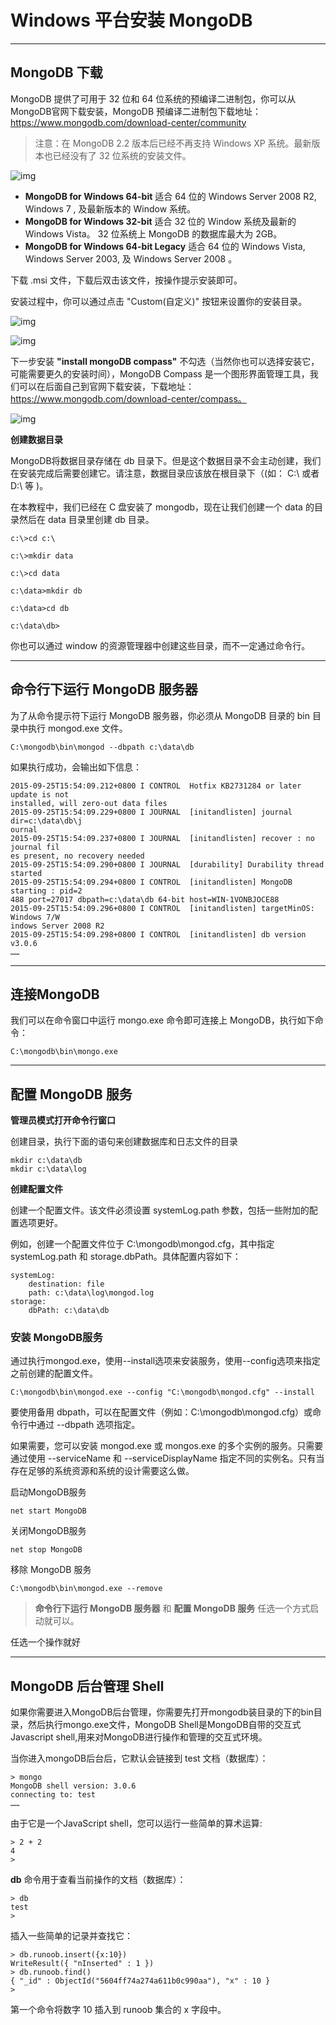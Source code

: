 # Windows 平台安装 MongoDB


 
------

## MongoDB 下载

MongoDB 提供了可用于 32 位和 64 位系统的预编译二进制包，你可以从MongoDB官网下载安装，MongoDB 预编译二进制包下载地址：https://www.mongodb.com/download-center/community

> 注意：在 MongoDB 2.2 版本后已经不再支持 Windows XP 系统。最新版本也已经没有了 32 位系统的安装文件。

![img](https://pzy-images.oss-cn-hangzhou.aliyuncs.com/img/202203201501803.jpg)

- **MongoDB for Windows 64-bit** 适合 64 位的 Windows Server 2008 R2, Windows 7 , 及最新版本的 Window 系统。
- **MongoDB for Windows 32-bit** 适合 32 位的 Window 系统及最新的 Windows Vista。 32 位系统上 MongoDB 的数据库最大为 2GB。
- **MongoDB for Windows 64-bit Legacy** 适合 64 位的 Windows Vista, Windows Server 2003, 及 Windows Server 2008 。

下载 .msi 文件，下载后双击该文件，按操作提示安装即可。



安装过程中，你可以通过点击 "Custom(自定义)" 按钮来设置你的安装目录。

![img](https://pzy-images.oss-cn-hangzhou.aliyuncs.com/img/202203201501804.jpg)



![img](https://pzy-images.oss-cn-hangzhou.aliyuncs.com/img/202203201501805.jpg)

下一步安装 **"install mongoDB compass"** 不勾选（当然你也可以选择安装它，可能需要更久的安装时间），MongoDB Compass 是一个图形界面管理工具，我们可以在后面自己到官网下载安装，下载地址：https://www.mongodb.com/download-center/compass。

![img](https://pzy-images.oss-cn-hangzhou.aliyuncs.com/img/202203201501806.jpg)

**创建数据目录**

MongoDB将数据目录存储在 db 目录下。但是这个数据目录不会主动创建，我们在安装完成后需要创建它。请注意，数据目录应该放在根目录下（(如： C:\ 或者 D:\ 等 )。

在本教程中，我们已经在 C 盘安装了 mongodb，现在让我们创建一个 data 的目录然后在 data 目录里创建 db 目录。

```
c:\>cd c:\

c:\>mkdir data

c:\>cd data

c:\data>mkdir db

c:\data>cd db

c:\data\db>
```

你也可以通过 window 的资源管理器中创建这些目录，而不一定通过命令行。



------

## 命令行下运行 MongoDB 服务器

为了从命令提示符下运行 MongoDB 服务器，你必须从 MongoDB 目录的 bin 目录中执行 mongod.exe 文件。

```
C:\mongodb\bin\mongod --dbpath c:\data\db
```

如果执行成功，会输出如下信息：

```
2015-09-25T15:54:09.212+0800 I CONTROL  Hotfix KB2731284 or later update is not
installed, will zero-out data files
2015-09-25T15:54:09.229+0800 I JOURNAL  [initandlisten] journal dir=c:\data\db\j
ournal
2015-09-25T15:54:09.237+0800 I JOURNAL  [initandlisten] recover : no journal fil
es present, no recovery needed
2015-09-25T15:54:09.290+0800 I JOURNAL  [durability] Durability thread started
2015-09-25T15:54:09.294+0800 I CONTROL  [initandlisten] MongoDB starting : pid=2
488 port=27017 dbpath=c:\data\db 64-bit host=WIN-1VONBJOCE88
2015-09-25T15:54:09.296+0800 I CONTROL  [initandlisten] targetMinOS: Windows 7/W
indows Server 2008 R2
2015-09-25T15:54:09.298+0800 I CONTROL  [initandlisten] db version v3.0.6
……
```

------

## 连接MongoDB

我们可以在命令窗口中运行 mongo.exe 命令即可连接上 MongoDB，执行如下命令：

```
C:\mongodb\bin\mongo.exe
```

------

## 配置 MongoDB 服务

**管理员模式打开命令行窗口**

创建目录，执行下面的语句来创建数据库和日志文件的目录

```
mkdir c:\data\db
mkdir c:\data\log
```

**创建配置文件**

创建一个配置文件。该文件必须设置 systemLog.path 参数，包括一些附加的配置选项更好。

例如，创建一个配置文件位于 C:\mongodb\mongod.cfg，其中指定 systemLog.path 和 storage.dbPath。具体配置内容如下：

```
systemLog:
    destination: file
    path: c:\data\log\mongod.log
storage:
    dbPath: c:\data\db
```

### 安装 MongoDB服务

通过执行mongod.exe，使用--install选项来安装服务，使用--config选项来指定之前创建的配置文件。

```
C:\mongodb\bin\mongod.exe --config "C:\mongodb\mongod.cfg" --install
```

要使用备用 dbpath，可以在配置文件（例如：C:\mongodb\mongod.cfg）或命令行中通过 --dbpath 选项指定。

如果需要，您可以安装 mongod.exe 或 mongos.exe 的多个实例的服务。只需要通过使用 --serviceName 和 --serviceDisplayName 指定不同的实例名。只有当存在足够的系统资源和系统的设计需要这么做。

启动MongoDB服务

```
net start MongoDB
```

关闭MongoDB服务

```
net stop MongoDB
```

移除 MongoDB 服务

```
C:\mongodb\bin\mongod.exe --remove
```

> **命令行下运行 MongoDB 服务器** 和 **配置 MongoDB 服务** 任选一个方式启动就可以。

任选一个操作就好

------

## MongoDB 后台管理 Shell

如果你需要进入MongoDB后台管理，你需要先打开mongodb装目录的下的bin目录，然后执行mongo.exe文件，MongoDB Shell是MongoDB自带的交互式Javascript shell,用来对MongoDB进行操作和管理的交互式环境。

当你进入mongoDB后台后，它默认会链接到 test 文档（数据库）：

```
> mongo
MongoDB shell version: 3.0.6
connecting to: test
……
```

由于它是一个JavaScript shell，您可以运行一些简单的算术运算:

```
> 2 + 2
4
>
```

**db** 命令用于查看当前操作的文档（数据库）：

```
> db
test
>
```

插入一些简单的记录并查找它：

```
> db.runoob.insert({x:10})
WriteResult({ "nInserted" : 1 })
> db.runoob.find()
{ "_id" : ObjectId("5604ff74a274a611b0c990aa"), "x" : 10 }
>
```

第一个命令将数字 10 插入到 runoob 集合的 x 字段中。